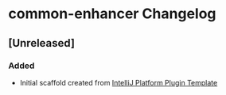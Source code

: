 <!-- Keep a Changelog guide -> https://keepachangelog.com -->

# common-enhancer Changelog

## [Unreleased]
### Added
- Initial scaffold created from [IntelliJ Platform Plugin Template](https://github.com/JetBrains/intellij-platform-plugin-template)
